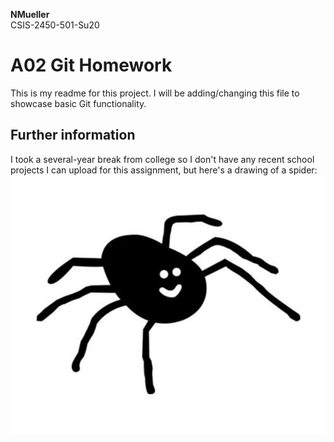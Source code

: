 **NMueller**  
CSIS-2450-501-Su20

# A02 Git Homework
This is my readme for this project. I will be adding/changing this file to showcase basic Git functionality.

## Further information
I took a several-year break from college so I don't have any recent school projects I can upload for this assignment, but here's a drawing of a spider:  
![Seven-legged spider](https://github.com/nmuelle1slcc/a02-git/blob/master/sevenlegspider.jpg?raw=true)